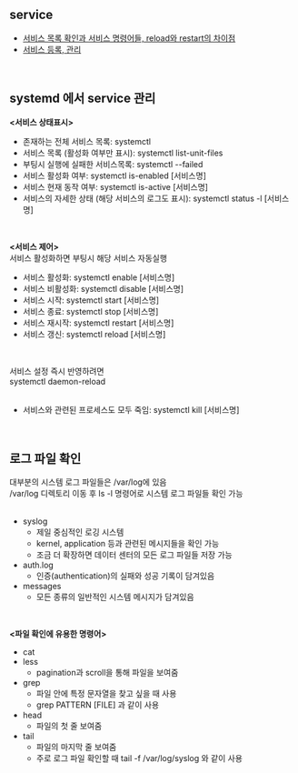 ## service
- [서비스 목록 확인과 서비스 명령어들, reload와 restart의 차이점](https://fabxoe.tistory.com/130)  
- [서비스 등록, 관리](https://victorydntmd.tistory.com/215)  
<br>

## systemd 에서 service 관리  
**<서비스 상태표시>**  
- 존재하는 전체 서비스 목록: systemctl 
- 서비스 목록 (활성화 여부만 표시): systemctl list-unit-files  
- 부팅시 실행에 실패한 서비스목록: systemctl --failed  
- 서비스 활성화 여부: systemctl is-enabled [서비스명]  
- 서비스 현재 동작 여부: systemctl is-active [서비스명]  
- 서비스의 자세한 상태 (해당 서비스의 로그도 표시): systemctl status -l [서비스명]  
<br>

**<서비스 제어>**  
서비스 활성화하면 부팅시 해당 서비스 자동실행  
- 서비스 활성화: systemctl enable [서비스명]  
- 서비스 비활성화: systemctl disable [서비스명]  
- 서비스 시작: systemctl start [서비스명]  
- 서비스 종료: systemctl stop [서비스명]  
- 서비스 재시작: systemctl restart [서비스명]  
- 서비스 갱신: systemctl reload [서비스명]  
<br>

서비스 설정 즉시 반영하려면  
systemctl daemon-reload  
<br>

- 서비스와 관련된 프로세스도 모두 죽임: systemctl kill [서비스명]  
<br>

## 로그 파일 확인
대부분의 시스템 로그 파일들은 /var/log에 있음  
/var/log 디렉토리 이동 후 ls -l 명령어로 시스템 로그 파일들 확인 가능  
<br>

- syslog  
  - 제일 중심적인 로깅 시스템  
  - kernel, application 등과 관련된 메시지들을 확인 가능  
  - 조금 더 확장하면 데이터 센터의 모든 로그 파일들 저장 가능  
- auth.log  
  - 인증(authentication)의 실패와 성공 기록이 담겨있음  
- messages  
  - 모든 종류의 일반적인 시스템 메시지가 담겨있음  
<br>

**<파일 확인에 유용한 명령어>**  
- cat  
- less  
  - pagination과 scroll을 통해 파일을 보여줌  
- grep  
  - 파일 안에 특정 문자열을 찾고 싶을 때 사용  
  - grep PATTERN [FILE] 과 같이 사용  
- head  
  - 파일의 첫 줄 보여줌  
- tail  
  - 파일의 마지막 줄 보여줌  
  - 주로 로그 파일 확인할 때 tail -f /var/log/syslog 와 같이 사용  
